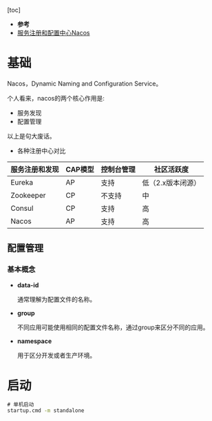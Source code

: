 [toc]

- **参考**
- [服务注册和配置中心Nacos](https://www.cnblogs.com/xuweiweiwoaini/p/13858963.html)

# 基础

Nacos，Dynamic Naming and Configuration Service。

个人看来，nacos的两个核心作用是:

- 服务发现
- 配置管理

以上是句大废话。

- 各种注册中心对比

| 服务注册和发现 | CAP模型 | 控制台管理 | 社区活跃度        |
| -------------- | ------- | ---------- | ----------------- |
| Eureka         | AP      | 支持       | 低（2.x版本闭源） |
| Zookeeper      | CP      | 不支持     | 中                |
| Consul         | CP      | 支持       | 高                |
| Nacos          | AP      | 支持       | 高                |

## 配置管理

### 基本概念

- **data-id**

  通常理解为配置文件的名称。

- **group**

  不同应用可能使用相同的配置文件名称，通过group来区分不同的应用。

- **namespace**

  用于区分开发或者生产环境。

# 启动

``` bat
# 单机启动
startup.cmd -m standalone
```

